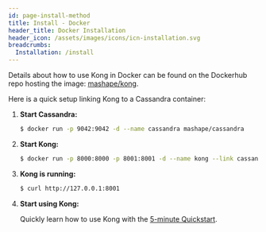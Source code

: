 ```yaml
---
id: page-install-method
title: Install - Docker
header_title: Docker Installation
header_icon: /assets/images/icons/icn-installation.svg
breadcrumbs:
  Installation: /install
---
```


Details about how to use Kong in Docker can be found on the Dockerhub repo hosting the image: [mashape/kong](https://hub.docker.com/r/mashape/kong/).

Here is a quick setup linking Kong to a Cassandra container:

1. **Start Cassandra:**

    ```bash
    $ docker run -p 9042:9042 -d --name cassandra mashape/cassandra
    ```

2. **Start Kong:**

    ```bash
    $ docker run -p 8000:8000 -p 8001:8001 -d --name kong --link cassandra:cassandra mashape/kong
    ```

3. **Kong is running:**

    ```bash
    $ curl http://127.0.0.1:8001
    ```

4. **Start using Kong:**

    Quickly learn how to use Kong with the [5-minute Quickstart](/docs/latest/getting-started/quickstart).
